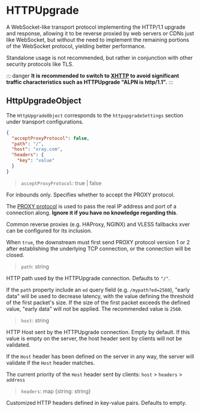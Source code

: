 # HTTPUpgrade

A WebSocket-like transport protocol implementing the HTTP/1.1 upgrade and response, allowing it to be reverse proxied by web servers or CDNs just like WebSocket, but without the need to implement the remaining portions of the WebSocket protocol, yielding better performance.

Standalone usage is not recommended, but rather in conjunction with other security protocols like TLS.

::: danger
**It is recommended to switch to [XHTTP](https://github.com/XTLS/Xray-core/discussions/4113) to avoid significant traffic characteristics such as HTTPUpgrade "ALPN is http/1.1".**
:::

## HttpUpgradeObject

The `HttpUpgradeObject` corresponds to the `httpupgradeSettings` section under transport configurations.

```json
{
  "acceptProxyProtocol": false,
  "path": "/",
  "host": "xray.com",
  "headers": {
  	"key": "value"
  }
}
```

> `acceptProxyProtocol`: true | false

For inbounds only. Specifies whether to accept the PROXY protocol.

The [PROXY protocol](https://www.haproxy.org/download/2.2/doc/proxy-protocol.txt) is used to pass the real IP address and port of a connection along. **Ignore it if you have no knowledge regarding this**.

Common reverse proxies (e.g. HAProxy, NGINX) and VLESS fallbacks xver can be configured for its inclusion.

When `true`, the downstream must first send PROXY protocol version 1 or 2 after establishing the underlying TCP connection, or the connection will be closed.

> `path`: string

HTTP path used by the HTTPUpgrade connection. Defaults to `"/"`.

If the `path` property include an `ed` query field (e.g. ```/mypath?ed=2560```), "early data" will be used to decrease latency, with the value defining the threshold of the first packet's size. If the size of the first packet exceeds the defined value, "early data" will not be applied. The recommended value is `2560`.

> `host`: string

HTTP Host sent by the HTTPUpgrade connection. Empty by default. If this value is empty on the server, the host header sent by clients will not be validated.

If the `Host` header has been defined on the server in any way, the server will validate if the `Host` header matches.

The current priority of the `Host` header sent by clients: ```host``` > ```headers``` > ```address```

> `headers`: map \{string: string\}

Customized HTTP headers defined in key-value pairs. Defaults to empty.